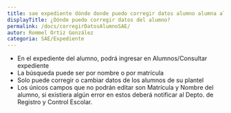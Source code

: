 ```yaml
---
title: sae expediente dónde donde puedo corregir datos alumno alumna alumnos alumnas
displayTitle: ¿Dónde puedo corregir datos del alumno?
permalink: /docs/corregirDatosAlumnoSAE/
autor: Rommel Ortiz González
categoria: SAE/Expediente
---
```


- En el expediente del alumno, podrá ingresar en Alumnos/Consultar expediente
- La búsqueda puede ser por nombre o por matrícula
- Solo puede corregir o cambiar datos de los alumnos de su plantel
- Los únicos campos que no podrán editar son Matrícula y Nombre del alumno, si existiera algún error en estos deberá notificar al Depto. de Registro y Control Escolar.